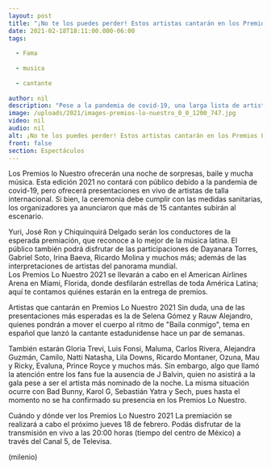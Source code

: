 ```yaml
---
layout: post
title: "¡No te los puedes perder! Estos artistas cantarán en los Premios Lo Nuestro 2021"
date: 2021-02-18T18:11:00.000-06:00
tags:
  
  - Fama
  
  - musica
  
  - cantante
  
author: nil
description: "Pese a la pandemia de covid-19, una larga lista de artistas subirán al escenario de los Premios Lo Nuestro para deleitar a sus fans con la interpretación de sus éxitos. "
image: /uploads/2021/images-premios-lo-nuestro_0_0_1200_747.jpg
video: nil
audio: nil
alt: ¡No te los puedes perder! Estos artistas cantarán en los Premios Lo Nuestro 2021
front: false
section: Espectáculos
---
```


Los Premios lo Nuestro ofrecerán una noche de sorpresas, baile y mucha música. Esta edición 2021 no contará con público debido a la pandemia de covid-19, pero ofrecerá presentaciones en vivo de artistas de talla internacional. Si bien, la ceremonia debe cumplir con las medidas sanitarias, los organizadores ya anunciaron que más de 15 cantantes subirán al escenario. 

Yuri, José Ron y Chiquinquirá Delgado serán los conductores de la esperada premiación, que reconoce a lo mejor de la música latina. El público también podrá disfrutar de las participaciones de Dayanara Torres, Gabriel Soto, Irina Baeva, Ricardo Molina y muchos más; además de las interpretaciones de artistas del panorama mundial.  
Los Premios Lo Nuestro 2021 se llevarán a cabo en el American Airlines Arena en Miami, Florida, donde desfilarán estrellas de toda América Latina; aquí te contamos quiénes estarán en la entrega de premios. 

Artistas que cantarán en Premios Lo Nuestro 2021 Sin duda, una de las presentaciones más esperadas es la de Selena Gómez y Rauw Alejandro, quienes pondrán a mover el cuerpo al ritmo de "Baila conmigo", tema en español que lanzó la cantante estadunidense hace un par de semanas. 

También estarán Gloria Trevi, Luis Fonsi, Maluma, Carlos Rivera, Alejandra Guzmán, Camilo, Natti Natasha, Lila Downs, Ricardo Montaner, Ozuna, Mau y Ricky, Evaluna, Prince Royce y muchos más.  Sin embargo, algo que llamó la atención entre los fans fue la ausencia de J Balvin, quien no asistirá a la gala pese a ser el artista más nominado de la noche. La misma situación ocurre con Bad Bunny, Karol G, Sebastián Yatra y Sech, pues hasta el momento no se ha confirmado su presencia en los Premios Lo Nuestro.

Cuándo y dónde ver los Premios Lo Nuestro 2021 La premiación se realizará a cabo el próximo jueves 18 de febrero. Podás disfrutar de la transmisión en vivo a las 20:00 horas (tiempo del centro de México) a través del Canal 5, de Televisa.

(milenio)